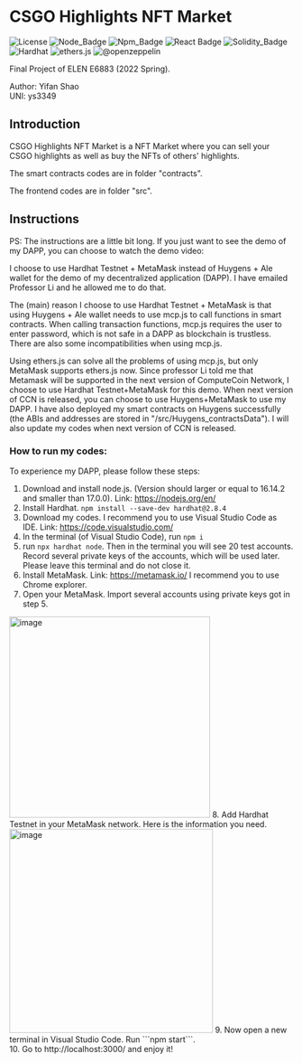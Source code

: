 # CSGO Highlights NFT Market
![License](https://img.shields.io/badge/license-MIT-737CA1?style=flat-square) 
![Node_Badge](https://img.shields.io/badge/node-16.14.2-green?style=flat-square)
![Npm_Badge](https://img.shields.io/badge/npm-8.6.0-yellow?style=flat-square)
![React Badge](https://img.shields.io/badge/React-17.0.2-45b8d8?style=flat-square)
![Solidity_Badge](https://img.shields.io/badge/Solidity-%5E0.8.4-363636?style=flat-square)
![Hardhat](https://img.shields.io/badge/Hardhat-2.8.4-F0E8E0?style=flat-square)
![ethers.js](https://img.shields.io/badge/ethers.js-%5E5.5.4-blue?style=flat-square)
![@openzeppelin](https://img.shields.io/badge/@openzeppelin-4.5.0-pink?style=flat-square)

Final Project of ELEN E6883 (2022 Spring).

Author: Yifan Shao<br>
UNI: ys3349

## Introduction

CSGO Highlights NFT Market is a NFT Market where you can sell your CSGO highlights as well as buy the NFTs of others' highlights. 

The smart contracts codes are in folder "contracts".

The frontend codes are in folder "src".

## Instructions

PS: The instructions are a little bit long. If you just want to see the demo of my DAPP, you can choose to watch the demo video:

I choose to use Hardhat Testnet + MetaMask instead of Huygens + Ale wallet for the demo of my decentralized application (DAPP). I have emailed Professor Li and he allowed me to do that.

The (main) reason I choose to use Hardhat Testnet + MetaMask is that using Huygens + Ale wallet needs to use mcp.js to call functions in smart contracts. When calling transaction functions, mcp.js requires the user to enter password, which is not safe in a DAPP as blockchain is trustless. There are also some incompatibilities when using mcp.js.

Using ethers.js can solve all the problems of using mcp.js, but only MetaMask supports ethers.js now. Since professor Li told me that Metamask will be supported in the next version of ComputeCoin Network, I choose to use Hardhat Testnet+MetaMask for this demo. When next version of CCN is released, you can choose to use Huygens+MetaMask to use my DAPP. I have also deployed my smart contracts on Huygens successfully (the ABIs and addresses are stored in "/src/Huygens_contractsData"). I will also update my codes when next version of CCN is released.

### How to run my codes:

To experience my DAPP, please follow these steps:

1. Download and install node.js. (Version should larger or equal to 16.14.2 and smaller than 17.0.0). Link: https://nodejs.org/en/
2. Install Hardhat. ```npm install --save-dev hardhat@2.8.4```
3. Download my codes. I recommend you to use Visual Studio Code as IDE. Link: https://code.visualstudio.com/
4. In the terminal (of Visual Studio Code), run ```npm i```
5. run ```npx hardhat node```. Then in the terminal you will see 20 test accounts. Record several private keys of the accounts, which will be used later. Please leave this terminal and do not close it.
6. Install MetaMask. Link: https://metamask.io/ I recommend you to use Chrome explorer.
7. Open your MetaMask. Import several accounts using private keys got in step 5.
<img width="356" alt="image" src="https://user-images.githubusercontent.com/80507783/167769738-d0cf2a83-f533-453d-83f3-c741c9ce17c7.png">
8. Add Hardhat Testnet in your MetaMask network. Here is the information you need.
<img width="361" alt="image" src="https://user-images.githubusercontent.com/80507783/167769992-2d07fbd4-5167-4ee2-8a26-c8ef4a57a242.png">
9. Now open a new terminal in Visual Studio Code. Run ```npm start```.<br>
10. Go to http://localhost:3000/ and enjoy it!

